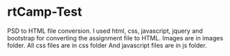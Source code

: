 # rtCamp-Test
PSD to HTML file conversion.
I used html, css, javascript, jquery and bootstrap for converting the assignment file to HTML. 
Images are in images folder.
All css files are in css folder And javascript files are in js folder.
